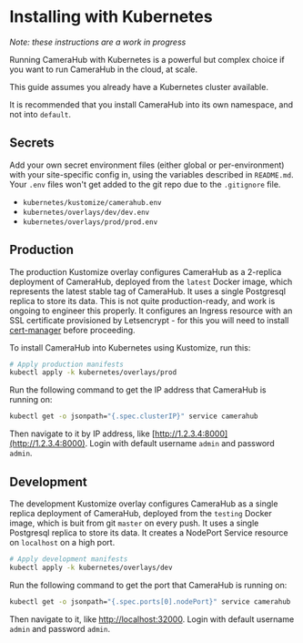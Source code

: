 # Installing with Kubernetes

_Note: these instructions are a work in progress_

Running CameraHub with Kubernetes is a powerful but complex choice if you want to run CameraHub in the cloud, at scale.

This guide assumes you already have a Kubernetes cluster available.

It is recommended that you install CameraHub into its own namespace, and not into `default`.

## Secrets

Add your own secret environment files (either global or per-environment) with your site-specific config in, using the variables described in
`README.md`. Your `.env` files won't get added to the git repo due to the `.gitignore` file.

* `kubernetes/kustomize/camerahub.env`
* `kubernetes/overlays/dev/dev.env`
* `kubernetes/overlays/prod/prod.env`

## Production

The production Kustomize overlay configures CameraHub as a 2-replica deployment of CameraHub, deployed from the `latest` Docker image,
which represents the latest stable tag of CameraHub. It uses a single Postgresql replica to store its data. This is not quite
production-ready, and work is ongoing to engineer this properly. It configures an Ingress resource with an SSL certificate provisioned
by Letsencrypt - for this you will need to install [cert-manager](https://cert-manager.io/docs/installation/kubernetes/) before proceeding.

To install CameraHub into Kubernetes using Kustomize, run this:

```sh
# Apply production manifests
kubectl apply -k kubernetes/overlays/prod
```

Run the following command to get the IP address that CameraHub is running on:

```sh
kubectl get -o jsonpath="{.spec.clusterIP}" service camerahub
```

Then navigate to it by IP address, like [http://1.2.3.4:8000](http://1.2.3.4:8000). Login with default username `admin` and password `admin`.

## Development

The development Kustomize overlay configures CameraHub as a single replica deployment of CameraHub, deployed from the `testing` Docker image,
which is buit from git `master` on every push. It uses a single Postgresql replica to store its data. It creates a NodePort Service resource
on `localhost` on a high port.

```sh
# Apply development manifests
kubectl apply -k kubernetes/overlays/dev
```

Run the following command to get the port that CameraHub is running on:

```sh
kubectl get -o jsonpath="{.spec.ports[0].nodePort}" service camerahub
```

Then navigate to it, like [http://localhost:32000](http://localhost:32000). Login with default username `admin` and password `admin`.
